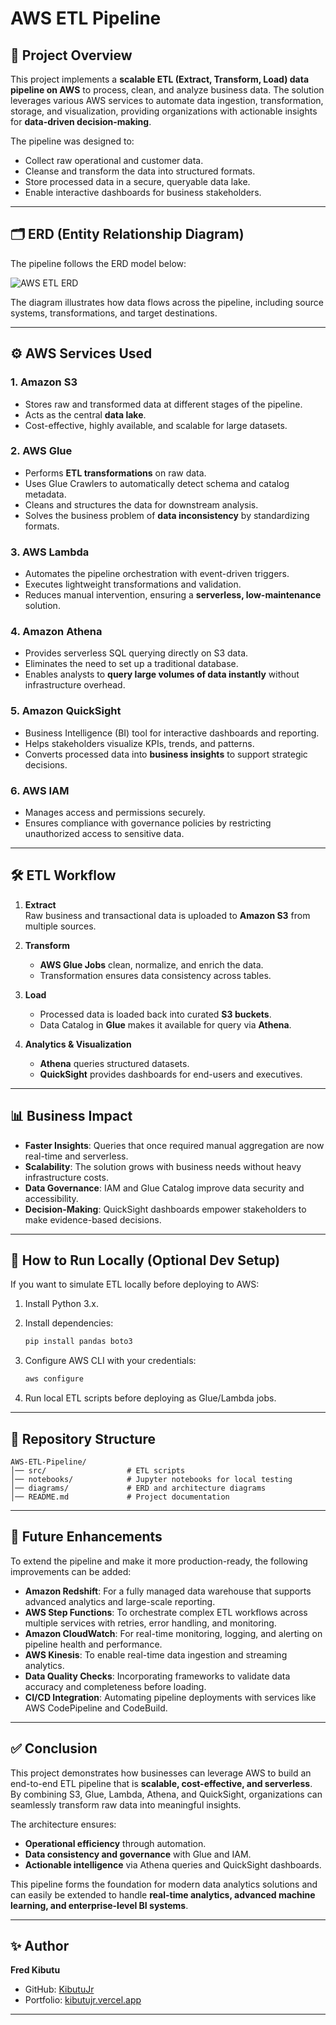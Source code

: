 # AWS ETL Pipeline

## 📌 Project Overview
This project implements a **scalable ETL (Extract, Transform, Load) data pipeline on AWS** to process, clean, and analyze business data. The solution leverages various AWS services to automate data ingestion, transformation, storage, and visualization, providing organizations with actionable insights for **data-driven decision-making**.

The pipeline was designed to:
- Collect raw operational and customer data.
- Cleanse and transform the data into structured formats.
- Store processed data in a secure, queryable data lake.
- Enable interactive dashboards for business stakeholders.

---

## 🗂️ ERD (Entity Relationship Diagram)
The pipeline follows the ERD model below:

![AWS ETL ERD](docs/AWS-ETL-ERD.png)

The diagram illustrates how data flows across the pipeline, including source systems, transformations, and target destinations.

---

## ⚙️ AWS Services Used

### 1. **Amazon S3**
- Stores raw and transformed data at different stages of the pipeline.
- Acts as the central **data lake**.
- Cost-effective, highly available, and scalable for large datasets.

### 2. **AWS Glue**
- Performs **ETL transformations** on raw data.
- Uses Glue Crawlers to automatically detect schema and catalog metadata.
- Cleans and structures the data for downstream analysis.
- Solves the business problem of **data inconsistency** by standardizing formats.

### 3. **AWS Lambda**
- Automates the pipeline orchestration with event-driven triggers.
- Executes lightweight transformations and validation.
- Reduces manual intervention, ensuring a **serverless, low-maintenance** solution.

### 4. **Amazon Athena**
- Provides serverless SQL querying directly on S3 data.
- Eliminates the need to set up a traditional database.
- Enables analysts to **query large volumes of data instantly** without infrastructure overhead.

### 5. **Amazon QuickSight**
- Business Intelligence (BI) tool for interactive dashboards and reporting.
- Helps stakeholders visualize KPIs, trends, and patterns.
- Converts processed data into **business insights** to support strategic decisions.

### 6. **AWS IAM**
- Manages access and permissions securely.
- Ensures compliance with governance policies by restricting unauthorized access to sensitive data.

---

## 🛠️ ETL Workflow
1. **Extract**  
   Raw business and transactional data is uploaded to **Amazon S3** from multiple sources.

2. **Transform**  
   - **AWS Glue Jobs** clean, normalize, and enrich the data.  
   - Transformation ensures data consistency across tables.

3. **Load**  
   - Processed data is loaded back into curated **S3 buckets**.  
   - Data Catalog in **Glue** makes it available for query via **Athena**.

4. **Analytics & Visualization**  
   - **Athena** queries structured datasets.  
   - **QuickSight** provides dashboards for end-users and executives.

---

## 📊 Business Impact

- **Faster Insights**: Queries that once required manual aggregation are now real-time and serverless.  
- **Scalability**: The solution grows with business needs without heavy infrastructure costs.  
- **Data Governance**: IAM and Glue Catalog improve data security and accessibility.  
- **Decision-Making**: QuickSight dashboards empower stakeholders to make evidence-based decisions.  

---

## 🚀 How to Run Locally (Optional Dev Setup)
If you want to simulate ETL locally before deploying to AWS:
1. Install Python 3.x.  
2. Install dependencies:  
   ```bash
   pip install pandas boto3
   ```

3. Configure AWS CLI with your credentials:

   ```bash
   aws configure
   ```
4. Run local ETL scripts before deploying as Glue/Lambda jobs.

---

## 📂 Repository Structure

```
AWS-ETL-Pipeline/
│── src/                  # ETL scripts
│── notebooks/            # Jupyter notebooks for local testing
│── diagrams/             # ERD and architecture diagrams
│── README.md             # Project documentation
```

---

## 🔮 Future Enhancements

To extend the pipeline and make it more production-ready, the following improvements can be added:

* **Amazon Redshift**: For a fully managed data warehouse that supports advanced analytics and large-scale reporting.
* **AWS Step Functions**: To orchestrate complex ETL workflows across multiple services with retries, error handling, and monitoring.
* **Amazon CloudWatch**: For real-time monitoring, logging, and alerting on pipeline health and performance.
* **AWS Kinesis**: To enable real-time data ingestion and streaming analytics.
* **Data Quality Checks**: Incorporating frameworks to validate data accuracy and completeness before loading.
* **CI/CD Integration**: Automating pipeline deployments with services like AWS CodePipeline and CodeBuild.

---

## ✅ Conclusion

This project demonstrates how businesses can leverage AWS to build an end-to-end ETL pipeline that is **scalable, cost-effective, and serverless**. By combining S3, Glue, Lambda, Athena, and QuickSight, organizations can seamlessly transform raw data into meaningful insights.

The architecture ensures:

* **Operational efficiency** through automation.
* **Data consistency and governance** with Glue and IAM.
* **Actionable intelligence** via Athena queries and QuickSight dashboards.

This pipeline forms the foundation for modern data analytics solutions and can easily be extended to handle **real-time analytics, advanced machine learning, and enterprise-level BI systems**.

---


## ✨ Author

**Fred Kibutu**

* GitHub: [KibutuJr](https://github.com/KibutuJr)
* Portfolio: [kibutujr.vercel.app](https://kibutujr.vercel.app)

---

